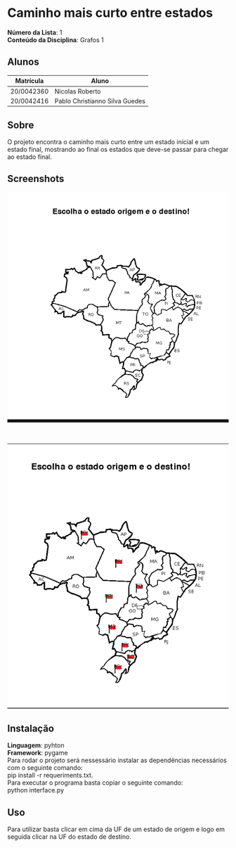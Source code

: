 # Caminho mais curto entre estados

**Número da Lista**: 1<br>
**Conteúdo da Disciplina**: Grafos 1<br>

## Alunos
|Matrícula | Aluno |
| -- | -- |
| 20/0042360  |  Nicolas Roberto |
| 20/0042416 |  Pablo Christianno Silva Guedes |

## Sobre 
O projeto encontra o caminho mais curto entre um estado inícial e um estado final, mostrando ao final os estados que deve-se passar para chegar ao estado final. 

## Screenshots
![alt screenshot 1](/img/map.png)

<br>

![alt screenshot 2](/img/map2.png)

## Instalação 
**Linguagem**: pyhton<br>
**Framework**: pygame<br>
Para rodar o projeto será nessessário instalar as dependências necessários com o seguinte comando: <br> pip install -r requeriments.txt. <br>
Para executar o programa basta copiar o seguinte comando: <br> python interface.py

## Uso 
Para utilizar basta clicar em cima da UF de um estado de origem e logo em seguida clicar na UF do estado de destino.


